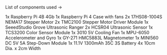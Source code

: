 List of components used ->

1x Raspberry Pi 4B 4Gb
1x Raspberry Pi 4 Case with fans
2x 17HS08-1004S NEMA17 Stepper Motor
2x TMC2100 Stepper Motor Driver Module
1x SeeedStudio Grove Ultrasonic Ranger
2x HCSR04 Ultrasonic Sensor
1x TCS3200 Color Sensor Module
1x 3010 5V Cooling Fan 
1x MPU-6050 Accelerometer and Gyro
1x GY-271 HMC5883L Magnetometer
1x MINI560 DC 5V 5A Step-Down Module
1x 11.1V 1300mAh 35C 3S Battery
4x 10cm Dia. x 2cm Width
